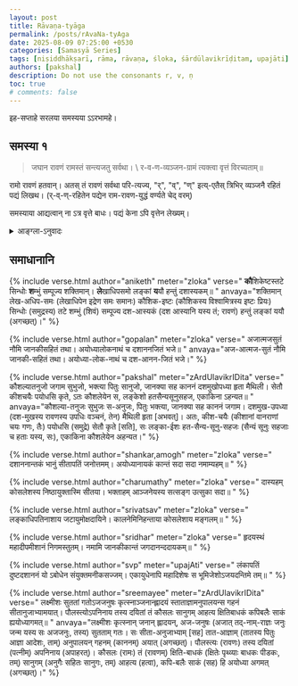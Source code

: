 ```yaml
---
layout: post
title: Rāvaṇa-tyāga
permalink: /posts/rAvaNa-tyAga
date: 2025-08-09 07:25:00 +0530
categories: [Samasyā Series]
tags: [niṣiddhākṣarī, rāma, rāvaṇa, śloka, śārdūlavikrīḍitam, upajāti]  # TAG names should always be lowercase
authors: [pakshal]
description: Do not use the consonants r, v, ṇ
toc: true
# comments: false
---
```


इह-सप्ताहे सरलया समस्यया ऽऽरभामहे।

## समस्या १

> जघान रावणं रामस्तं सन्त्यजतु सर्वथा। \\
> र-व-ण-व्यञ्जन-ग्रामं त्यक्त्वा वृत्तं विरच्यताम्॥

रामो रावणं हतवान्। अतस् तं रावणं सर्वथा परि-त्यज्य, "र्", "व्", "ण्" इत्य्-एतैस् त्रिभिर् व्यञ्जनै रहितं पद्यं लिखथ। (र्-व्-ण्-रहितेन पद्येन राम-रावण-युद्धं वर्ण्यते चेद् वरम्)

 समस्याया आद्यत्वान् ना ऽत्र वृत्ते बाधः। पद्यं केना ऽपि वृत्तेन लेख्यम्।


<details>
  <summary>आङ्ग्ला-ऽनुवादः</summary>
<div markdown="1">

Starting with a simple challenge this week, here we go.

<h3 data-toc-skip> Challenge #1 </h3>

> जघान रावणं रामस्तं सन्त्यजतु सर्वथा।\\
> र-व-ण-व्यञ्जन-ग्रामं त्यक्त्वा वृत्तं विरच्यताम्॥

Rāma killed Rāvaṇa. So now abandon him completely and write a verse without the letters र्, व् and ण् being used anywhere in it.

(_Bonus points if you can describe Rāma Rāvaṇa Yuddha in your verse without using र्, व्, ण्_)

Note the above śloka was only the problem, you are not supposed to modify it or anything. You have to compose your own verse.
Also, since this is the first challenge, there are no constraints on the metre. You are free to use any metre.
  
</div>

</details>

## समाधानानि

{% include verse.html
   author="aniketh"
   meter="zloka"
   verse="
     <strong>कौ</strong>शिकेष्टस्तटे सिन्धोः
     <strong>श</strong>म्भुं सम्पूज्य शक्तिमान्।
     <strong>ले</strong>खाधिपसमो लङ्कां
     <strong>य</strong>यौ हन्तुं दशास्यकम्॥
     "
   anvaya="शक्तिमान् लेख-अधिप-समः (लेखाधिपेन इद्रेण समः समानः) कौशिक-इष्टः (कौशिकस्य विश्वामित्रस्य इष्टः प्रियः) सिन्धोः (समुद्रस्य) तटे शम्भुं (शिवं) सम्पूज्य दश-आस्यकं (दश आस्यानि यस्य तं; रावणं) हन्तुं लङ्कां ययौ (अगच्छत्)।"
%}

{% include verse.html
   author="gopalan"
   meter="zloka"
   verse="
     अजात्मजसुतं नौमि जानकीसहितं तथा।
     अयोध्यालोकनाथं च दशाननजितं भजे॥
   "
   anvaya="अज-आत्मज-सुतं नौमि जानकी-सहितं तथा। अयोध्या-लोक-नाथं च दश-आनन-जितं भजे।"
%}

{% include verse.html
   author="pakshal"
   meter="zArdUlavikrIDita"
   verse="
    कौशल्यातनुजो जगाम सुभुजो, भक्त्या पितुः सानुजो,
    जानक्या सह काननं दशमुखोपध्या हृता मैथिली।
    सेतौ कीशचयैः पयोधसि कृते, ऽतः कौशलेयेन स,
    लङ्केशो हतसैन्यसूनुसहज, एकाकिना ऽहन्यत॥
   "
   anvaya="कौशल्या-तनुजः सुभुजः स-अनुजः, पितुः भक्त्या, जानक्या सह काननं जगाम। दशमुख-उपध्या (दश-मुखस्य रावणस्य उपधिः वञ्चनं, तेन) मैथिली हृता [अभवत्]। अतः, कीश-चयैः (कीशानां वानराणां चयः गणः, तैः) पयोधसि (समुद्रे) सेतौ कृते [सति], सः लङ्का-ईशः हत-सैन्य-सूनु-सहजः (सैन्यं सूनुः सहजाः च हताः यस्य, सः), एकाकिना कौशलेयेन अहन्यत।"
%}


{% include verse.html
   author="shankar,amogh"
   meter="zloka"
   verse="
    दशाननान्तकं भानुं सीतापतिं जनोत्तमम्।
    अयोध्यानायकं कान्तं सदा सदा नमाम्यहम्॥
   "
%}


{% include verse.html
   author="charumathy"
   meter="zloka"
   verse="
    दास्यहम् कोसलेशस्य निष्ठायुक्तास्मि सीतया।
    भक्ताहम् आञ्जनेयस्य सत्सङ्ग उत्सुका सदा॥
   "
%}

{% include verse.html
   author="srivatsav"
   meter="zloka"
   verse="
    लङ्काधिपतिनाशाय जटायुमोक्षदायिने।
    कालनेमिनिहन्ताया कोसलेशाय मङ्गलम्॥
   "
%}

{% include verse.html
   author="sridhar"
   meter="zloka"
   verse="
    हृदयस्थं महादीपमीशानं निगमस्तुतम्। 
    नमामि जानकीकान्तं जगदानन्ददायकम्॥
   "
%}


{% include verse.html
   author="svp"
   meter="upajAti"
   verse="
    लंकापतिं दुष्टदशाननं यो ऽबोधेन संयुक्तमनीकसज्जम्।
    एकायुधेनापि महादिशेषः स भूमिजेशोऽजयदन्तिमे तम्॥
   "
%}

{% include verse.html
   author="sreemayee"
   meter="zArdUlavikrIDita"
   verse="
    लक्ष्मीशः सुततां गतोऽजजनुषः कृत्स्नाञ्जनान्ह्लादयं
    स्ताताज्ञामनुपालयन्स गहनं सीतानुजाभ्यामयात्।
    पौलस्त्योऽपनिनाय तस्य दयितां तं कौसलः सानुगम्
    आहत्य क्षितिबाधकं कपिबलैः साकं ह्ययोध्यागमत्॥
   "
   anvaya="लक्ष्मीशः कृत्स्नान् जनान् ह्लादयन्, अज-जनुषः (अजात् तद्-नाम्-राज्ञः जनुः जन्म यस्य सः अजजनुः, तस्य) सुतताम् गतः।  सः सीता-अनुजाभ्याम् [सह] तात-आज्ञाम् (तातस्य पितुः आज्ञा आदेशः, ताम्) अनुपालयन् गहनम् (काननम्) अयात् (अगच्छत्)। पौलस्त्यः (रावणः) तस्य दयितां (पत्नीम्) अपनिनाय (अपाहरत्)।  कौसलः (रामः) तं (रावणम्) क्षिति-बाधकं (क्षितेः पृथ्व्याः बाधकः पीडकः, तम्) सानुगम् (अनुगैः सहितः सानुगः, तम्) आहत्य (हत्वा), कपि-बलैः साकं (सह) हि अयोध्या अगमत् (अगच्छत्)।"
%}
